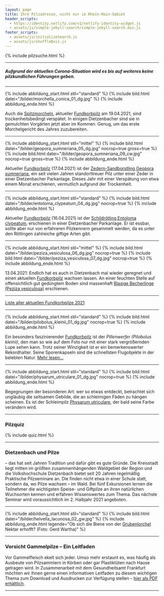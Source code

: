 ```yaml
---
layout: page
title: Ihre Pilzadresse, nicht nur im Rhein-Main-Gebiet
header_scripts:
  - https://identity.netlify.com/v1/netlify-identity-widget.js
  - assets/js/simple-jekyll-search/simple-jekyll-search.min.js
footer_scripts:
  - assets/js/initializeSearch.js
  - assets/js/shuffleQuiz.js
---
```

{% include pilzsuche.html %}

- - -

##### Aufgrund der aktuellen Corona-Situation wird es bis auf weiteres keine pilzkundlichen Führungen geben.

- - -

{% include abbildung_start.html stil="standard" %}
{% include bild.html datei="/bilder/morchella_conica_01_dg.jpg" %}
{% include abbildung_ende.html %}

Auch die [Spitzmorcheln](/pilze/morchella-conica-spitzmorchel), aktueller [Fundkorbpilz](AA "Glossar-") am 19.04.2021, sind trockenheitsbedingt verspätet. In einigen Dietzenbacher sind sie in gemulchten Vorgärten jetzt aber im Kommen. Genug, um das erste Morchelgericht des Jahres zuzubereiten.

- - -

{% include abbildung_start.html stil="mittel" %}
{% include bild.html datei="/bilder/geopora_sumneriana_05_dg.jpg" nocrop=true gross=true %}
{% include bild.html datei="/bilder/geopora_sumneriana_09_cw.jpg" nocrop=true gross=true %}
{% include abbildung_ende.html %}

Aktueller [Fundkorbpilz](AA "Glossar-") (17.04.2021) ist der [Zedern-Sandborstling Geopora sumneriana](https://fundkorb.de/pilze/geopora-sumneriana-zedern-sandborstling), ein seit vielen Jahren standorttreuer Pilz unter einer Zeder in einer Dietzenbacher Parkanlage. Dieses Jahr mit einer Verspätung von etwa einem Monat erschienen, vermutlich aufgrund der Trockenheit.

- - -

{% include abbildung_start.html stil="standard" %}
{% include bild.html datei="/bilder/entoloma_clypeatum_04_dg.jpg" nocrop=true %}
{% include abbildung_ende.html %}

Aktueller [Fundkorbpilz](AA "Glossar-") (16.04.2021) ist der [Schildrötling Entoloma clypeatum](/pilze/entoloma-clypeatum-schildrötling), erschienen in einer Dietzenbacher Parkanlage. Er ist essbar, sollte aber nur von erfahreren Pilzkennern gesammelt werden, da es unter den Rötlingen zahlreiche giftige Arten gibt.

- - -

{% include abbildung_start.html stil="mittel" %}
{% include bild.html datei="/bilder/peziza_vesiculosa_06_dg.jpg" nocrop=true %}
{% include bild.html datei="/bilder/peziza_vesiculosa_07_dg.jpg" nocrop=true %}
{% include abbildung_ende.html %}

13.04.2021: Endlich hat es auch in Dietzenbach mal wieder geregnet und einen aktuellen [Fundkorbpilz](AA "Glossar-") wachsen lassen. An einer feuchten Stelle auf offensichtlich gut gedüngtem Boden sind massenhaft [Blasige Becherlinge (Peziza vesiculosa)](/pilze/peziza-vesiculosa-blasiger-becherling) erschienen.

- - -

[Liste aller aktuellen Fundkorbpilze 2021](/artikel/liste-aller-aktuellen-fundkorbpilze-2021.html)

- - -

{% include abbildung_start.html stil="standard" %}
{% include bild.html datei="/bilder/pilobolus_kleinii_01_dg.jpg" nocrop=true %}
{% include abbildung_ende.html %}

Ein besonders faszinierender [Fundkorbpilz](AA "Glossar-") ist der *Pillenwerfer (Pilobolus kleinii)*, den man so wie auf dem Foto nur mit einer stark vergrößernden Lupe sehen kann. Trotz seiner Winzigkeit ist er ein bemerkenswerter Rekordhalter. Seine Sporenkapseln sind die schnellsten Flugobjekte in der belebten Natur. [Mehr lesen...](/pilze/pilobolus-kleinii-pillenwerfer)

- - -

{% include abbildung_start.html stil="standard" %}
{% include bild.html datei="/bilder/physarum_utriculare_01_dg.jpg" nocrop=true %}
{% include abbildung_ende.html %}

Begegnungen der besonderen Art: wer so etwas entdeckt, betrachtet sich ungläubig die seltsamen Gebilde, die an schleimigen Fäden zu hängen scheinen. Es ist der Schleimpilz [Physarum utriculare](/pilze/physarum-utriculare-fadenfruchtschleimpilz), der bald seine Farbe verändern wird.

- - -

### Pilzquiz

{% include quiz.html %}

- - -

### Dietzenbach und Pilze

– das hat seit Jahren Tradition und dafür gibt es gute Gründe. Die Kreisstadt liegt mitten im größten zusammenhängenden Waldgebiet der Region und die Volkshochschule Dietzenbach bietet seit 20 Jahren regelmäßig Praktische Pilzseminare an. Die finden nicht etwa in einer Schule statt, sondern da, wo Pilze wachsen – im Wald. Bei fünf Exkursionen lernen die Teilnehmer die wichtigsten Speise- und Giftpilze an ihren natürlichen Wuchsorten kennen und erfahren Wissenswertes zum Thema. Das nächste Seminar wird voraussichtlich im 2. Halbjahr 2021 angeboten.

- - -

{% include abbildung_start.html stil="standard" %}
{% include bild.html datei="/bilder/helvella_lacunosa_02_gw.jpg" %}
{% include abbildung_ende.html legende="Ob sich die Biene von der <a href='/pilze/helvella-lacunosa-grubenlorchel'>Grubenlorchel</a> Nektar erhofft?  (Foto: Gerd Wartha)" %}

- - -

### Vorsicht Gammelpilze – Ein Leitfaden

Vor Gammelfleisch ekelt sich jeder. Umso mehr erstaunt es, was häufig als Ausbeute von Pilzsammlern in Körben oder gar Plastiktüten nach Hause getragen wird. In Zusammenarbeit mit dem Gesundheitsamt Frankfurt möchten wir Ihnen gerne einen informativen Leitfaden zu diesem wichtigen Thema zum Download und Ausdrucken zur Verfügung stellen – [hier als PDF erhältlich](/assets/docs/Fundkorb.de-Gammelpilze.pdf).

- - -